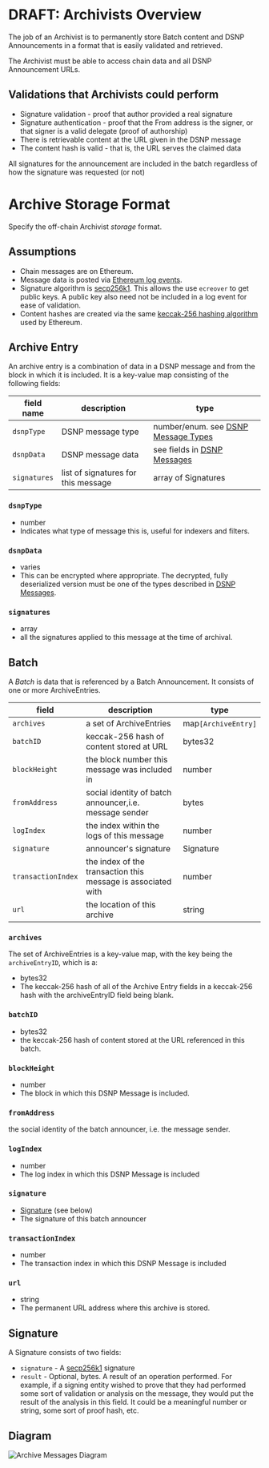 # DRAFT: Archivists Overview

The job of an Archivist is to permanently store Batch content and DSNP Announcements in a format that is easily validated and retrieved.

The Archivist must be able to access chain data and all DSNP Announcement URLs.

## Validations that Archivists could perform

* Signature validation - proof that author provided a real signature
* Signature authentication - proof that the From address is the signer, or that signer is a valid delegate  (proof of authorship)
* There is retrievable content at the URL given in the DSNP message
* The content hash is valid - that is, the URL serves the claimed data

All signatures for the announcement are included in the batch regardless of how the signature was requested (or not)

# Archive Storage Format

Specify the off-chain Archivist _storage_ format.

## Assumptions

* Chain messages are on Ethereum.
* Message data is posted via [Ethereum log events](https://medium.com/mycrypto/understanding-event-logs-on-the-ethereum-blockchain-f4ae7ba50378).
* Signature algorithm is [secp256k1](https://en.bitcoin.it/wiki/Secp256k1). This allows the use `ecreover` to get public keys. A public key also need not be included in a log event for ease of validation.
* Content hashes are created via the same [keccak-256 hashing algorithm](https://keccak.team/files/Keccak-submission-3.pdf) used by Ethereum.

## Archive Entry

An archive entry is a combination of data in a DSNP message and from the block in which it is included.
It is a key-value map consisting of the following fields:

| field name | description |type |
| --- | --- | --- |
| `dsnpType` | DSNP message type |number/enum. see [DSNP Message Types](/DSNP/Announcements.md#announcement-types) |
| `dsnpData` | DSNP message data | see fields in [DSNP Messages](/DSNP/Announcements.md) |
| `signatures` | list of signatures for this message | array of Signatures |

### `dsnpType`

* number
* Indicates what type of message this is, useful for indexers and filters.

### `dsnpData`

* varies
* This can be encrypted where appropriate. The decrypted, fully deserialized version must be one of the types described in [DSNP Messages](/DSNP/Announcements.md).

### `signatures`

* array
* all the signatures applied to this message at the time of archival.

## Batch

A _Batch_ is data that is referenced by a Batch Announcement.
It consists of one or more ArchiveEntries.

|field|description|type|
|---|---|---|
| `archives`| a set of ArchiveEntries | map`[ArchiveEntry]`|
| `batchID` | keccak-256 hash of content stored at URL |  bytes32
| `blockHeight` | the block number this message was included in | number |
| `fromAddress`| social identity of batch announcer,i.e. message sender | bytes |
| `logIndex` | the index within the logs of this message | number |
| `signature` | announcer's signature | Signature |
| `transactionIndex` | the index of the transaction this message is associated with | number |
| `url` | the location of this archive | string |

### `archives`

The set of ArchiveEntries is a key-value map, with the key
being the `archiveEntryID`, which is a:

* bytes32
* The keccak-256 hash of all of the Archive Entry fields in a keccak-256 hash with the archiveEntryID field being blank.

### `batchID`

* bytes32
* the keccak-256 hash of content stored at the URL referenced in this batch.

### `blockHeight`

* number
* The block in which this DSNP Message is included.

### `fromAddress`

the social identity of the batch announcer, i.e. the message sender.

### `logIndex`

* number
* The log index in which this DSNP Message is included

### `signature`

* [Signature](#Signature) (see below)
* The signature of this batch announcer

### `transactionIndex`

* number
* The transaction index in which this DSNP Message is included

### `url`

* string
* The permanent URL address where this archive is stored.

## Signature

A Signature consists of two fields:
* `signature` - A [secp256k1](https://en.bitcoin.it/wiki/Secp256k1) signature
* `result` - Optional, bytes. A result of an operation performed. For example, if a signing entity wished to prove that they had performed some sort of validation or analysis on the message, they would put the result of the analysis in this field. It could be a meaningful number or string, some sort of proof hash, etc.

## Diagram

![Archive Messages Diagram](https://github.com/LibertyDSNP/spec/blob/c9f55041950e7f54ce07d0f32de6b35d4fa4e7c0/images/ArchiveMessages.png?raw=true)
